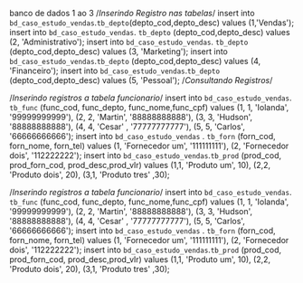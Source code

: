 banco de dados 1 ao 3
/*Inserindo Registro nas tabelas*/
insert into `bd_caso_estudo_vendas`.`tb_depto`(depto_cod,depto_desc)
values (1,'Vendas');
insert into `bd_caso_estudo_vendas`. `tb_depto` (depto_cod,depto_desc)
values (2, 'Administrativo');
insert into `bd_caso_estudo_vendas`. `tb_depto` (depto_cod,depto_desc)
values (3, 'Marketing');
insert into `bd_caso_estudo_vendas`.`tb_depto` (depto_cod,depto_desc)
values (4, 'Financeiro');
insert into `bd_caso_estudo_vendas`.`tb_depto` (depto_cod,depto_desc)
values (5, 'Pessoal');
/*Consultando Registros*/

/*Inserindo registros a tabela funcionario*/
insert into `bd_caso_estudo_vendas`. `tb_func` (func_cod, func_depto, func_nome,func_cpf)
values
(1, 1, 'Iolanda', '99999999999'),
(2, 2, 'Martin', '88888888888'),
(3, 3, 'Hudson', '88888888888'),
(4, 4, 'Cesar' , '77777777777'),
(5, 5, 'Carlos', '66666666666');
insert into `bd_caso_estudo_vendas` . `tb_forn` (forn_cod, forn_nome, forn_tel)
values
(1, 'Fornecedor um', '111111111'),
(2, 'Fornecedor dois', '112222222');
insert into `bd_caso_estudo_vendas`.`tb_prod` (prod_cod, prod_forn_cod, prod_desc,prod_vlr)
values
(1,1, 'Produto um', 10),
(2,2, 'Produto dois', 20),
(3,1, 'Produto tres' ,30);

/*Inserindo registros a tabela funcionario*/
insert into `bd_caso_estudo_vendas`. `tb_func` (func_cod, func_depto, func_nome,func_cpf)
values
(1, 1, 'Iolanda', '99999999999'),
(2, 2, 'Martin', '88888888888'),
(3, 3, 'Hudson', '88888888888'),
(4, 4, 'Cesar' , '77777777777'),
(5, 5, 'Carlos', '66666666666');
insert into `bd_caso_estudo_vendas` . `tb_forn` (forn_cod, forn_nome, forn_tel)
values
(1, 'Fornecedor um', '111111111'),
(2, 'Fornecedor dois', '112222222');
insert into `bd_caso_estudo_vendas`.`tb_prod` (prod_cod, prod_forn_cod, prod_desc,prod_vlr)
values
(1,1, 'Produto um', 10),
(2,2, 'Produto dois', 20),
(3,1, 'Produto tres' ,30);

